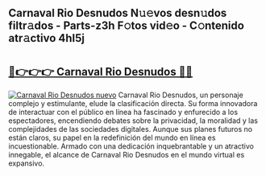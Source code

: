 ## Carnaval Rio Desnudos N𝚞𝚎vos desn𝚞dos filtr𝚊dos - Parts-z3h F𝚘tos vid𝚎o - C𝚘ntenido atr𝚊ctivo 4hI5j

# <h2><a href="http://mb3s9d.tromn.icu/?c=Carnaval+Rio+Desnudos">🔗👉👉👉 Carnaval Rio Desnudos 🔗🔗</a></h2>

[![Carnaval Rio Desnudos nuevo](https://i.imgur.com/pEAQMta.gif)](http://mb3s9d.tromn.icu/?c=Carnaval+Rio+Desnudos)
Carnaval Rio Desnudos, un personaje complejo y estimulante, elude la clasificación directa. Su forma innovadora de interactuar con el público en línea ha fascinado y enfurecido a los espectadores, encendiendo debates sobre la privacidad, la moralidad y las complejidades de las sociedades digitales. Aunque sus planes futuros no están claros, su papel en la redefinición del mundo en línea es incuestionable. Armado con una dedicación inquebrantable y un atractivo innegable, el alcance de Carnaval Rio Desnudos en el mundo virtual es expansivo.

